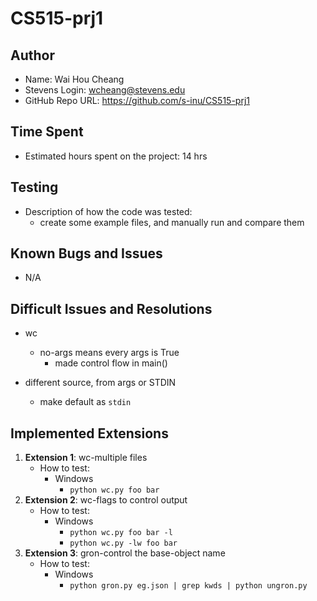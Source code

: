 # CS515-prj1

## Author
- Name: Wai Hou Cheang
- Stevens Login: wcheang@stevens.edu
- GitHub Repo URL: https://github.com/s-inu/CS515-prj1

## Time Spent
- Estimated hours spent on the project: 14 hrs

## Testing
- Description of how the code was tested:
  - create some example files, and manually run and compare them
  

## Known Bugs and Issues
- N/A

## Difficult Issues and Resolutions
- wc
  - no-args means every args is True
    - made control flow in main()

- different source, from args or STDIN
  - make default as `stdin`

## Implemented Extensions
1. **Extension 1**: wc-multiple files
   - How to test:
     - Windows
       -  `python wc.py foo bar`
2. **Extension 2**: wc-flags to control output
   - How to test: 
     - Windows
       - `python wc.py foo bar -l`
       - `python wc.py -lw foo bar ` 
3. **Extension 3**: gron-control the base-object name
   - How to test: 
     - Windows
       - `python gron.py eg.json | grep kwds | python ungron.py `

